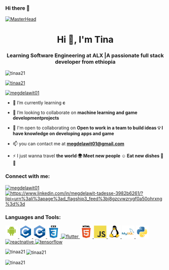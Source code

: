 ### Hi there 👋
[![MasterHead](https://1.bp.blogspot.com/-7A4WynwLsMw/XbBpCXG8fHI/AAAAAAAAMt4/uOa1bpLskYgrwGbllhSu2SDj_Mig8SXJQCLcBGAsYHQ/s1600/2000_600px.gif)](https://tinaa21.io)
<h1 align="center">Hi 👋, I'm Tina</h1>
<h3 align="center">Learning Software Engineering at ALX |A passionate full stack developer from ethiopia</h3>

<p align="left"> <img src="https://komarev.com/ghpvc/?username=tinaa21&label=Profile%20views&color=0e75b6&style=flat" alt="tinaa21" /> </p>

<p align="left"> <a href="https://github.com/ryo-ma/github-profile-trophy"><img src="https://github-profile-trophy.vercel.app/?username=tinaa21" alt="tinaa21" /></a> </p>

<p align="left"> <a href="https://twitter.com/megdelawit01" target="blank"><img src="https://img.shields.io/twitter/follow/megdelawit01?logo=twitter&style=for-the-badge" alt="megdelawit01" /></a> </p>

- 🌱 I’m currently learning **c**

- 👯 I’m looking to collaborate on **machine learning and game developmentprojects**

- 🤝 I'm open to collaborating on **Open to work in a team to build ideas 💡 I have knowledge on developing apps and game**

- 📫 you can contact me at **megdelawit01@gmail.com**

- ⚡ I just wanna travel **the world 🌍 Meet new people ☺️ Eat new dishes 🥑🥝**

<h3 align="left">Connect with me:</h3>
<p align="left">
<a href="https://twitter.com/megdelawit01" target="blank"><img align="center" src="https://raw.githubusercontent.com/rahuldkjain/github-profile-readme-generator/master/src/images/icons/Social/twitter.svg" alt="megdelawit01" height="30" width="40" /></a>
<a href="https://linkedin.com/in/https://www.linkedin.com/in/megdelawit-tadesse-3982b6261/?lipi=urn%3ali%3apage%3ad_flagship3_feed%3bj8gzcvwzrygf0a50ohrxng%3d%3d" target="blank"><img align="center" src="https://raw.githubusercontent.com/rahuldkjain/github-profile-readme-generator/master/src/images/icons/Social/linked-in-alt.svg" alt="https://www.linkedin.com/in/megdelawit-tadesse-3982b6261/?lipi=urn%3ali%3apage%3ad_flagship3_feed%3bj8gzcvwzrygf0a50ohrxng%3d%3d" height="30" width="40" /></a>
</p>

<h3 align="left">Languages and Tools:</h3>
<p align="left"> <a href="https://developer.android.com" target="_blank" rel="noreferrer"> <img src="https://raw.githubusercontent.com/devicons/devicon/master/icons/android/android-original-wordmark.svg" alt="android" width="40" height="40"/> </a> <a href="https://www.cprogramming.com/" target="_blank" rel="noreferrer"> <img src="https://raw.githubusercontent.com/devicons/devicon/master/icons/c/c-original.svg" alt="c" width="40" height="40"/> </a> <a href="https://www.w3schools.com/cpp/" target="_blank" rel="noreferrer"> <img src="https://raw.githubusercontent.com/devicons/devicon/master/icons/cplusplus/cplusplus-original.svg" alt="cplusplus" width="40" height="40"/> </a> <a href="https://www.w3schools.com/css/" target="_blank" rel="noreferrer"> <img src="https://raw.githubusercontent.com/devicons/devicon/master/icons/css3/css3-original-wordmark.svg" alt="css3" width="40" height="40"/> </a> <a href="https://flutter.dev" target="_blank" rel="noreferrer"> <img src="https://www.vectorlogo.zone/logos/flutterio/flutterio-icon.svg" alt="flutter" width="40" height="40"/> </a> <a href="https://www.w3.org/html/" target="_blank" rel="noreferrer"> <img src="https://raw.githubusercontent.com/devicons/devicon/master/icons/html5/html5-original-wordmark.svg" alt="html5" width="40" height="40"/> </a> <a href="https://developer.mozilla.org/en-US/docs/Web/JavaScript" target="_blank" rel="noreferrer"> <img src="https://raw.githubusercontent.com/devicons/devicon/master/icons/javascript/javascript-original.svg" alt="javascript" width="40" height="40"/> </a> <a href="https://www.linux.org/" target="_blank" rel="noreferrer"> <img src="https://raw.githubusercontent.com/devicons/devicon/master/icons/linux/linux-original.svg" alt="linux" width="40" height="40"/> </a> <a href="https://www.mysql.com/" target="_blank" rel="noreferrer"> <img src="https://raw.githubusercontent.com/devicons/devicon/master/icons/mysql/mysql-original-wordmark.svg" alt="mysql" width="40" height="40"/> </a> <a href="https://www.python.org" target="_blank" rel="noreferrer"> <img src="https://raw.githubusercontent.com/devicons/devicon/master/icons/python/python-original.svg" alt="python" width="40" height="40"/> </a> <a href="https://reactnative.dev/" target="_blank" rel="noreferrer"> <img src="https://reactnative.dev/img/header_logo.svg" alt="reactnative" width="40" height="40"/> </a> <a href="https://www.tensorflow.org" target="_blank" rel="noreferrer"> <img src="https://www.vectorlogo.zone/logos/tensorflow/tensorflow-icon.svg" alt="tensorflow" width="40" height="40"/> </a> </p>

<p><img align="left" src="https://github-readme-stats.vercel.app/api/top-langs?username=tinaa21&show_icons=true&locale=en&layout=compact" alt="tinaa21" /></p>

<p>&nbsp;<img align="center" src="https://github-readme-stats.vercel.app/api?username=tinaa21&show_icons=true&locale=en" alt="tinaa21" /></p>

<p><img align="center" src="https://github-readme-streak-stats.herokuapp.com/?user=tinaa21&" alt="tinaa21" /></p>

<!--
**tinaa21/tinaa21** is a ✨ _special_ ✨ repository because its `README.md` (this file) appears on your GitHub profile.

Here are some ideas to get you started:

- 🔭 I’m currently working on ...
- 🌱 I’m currently learning ...
- 👯 I’m looking to collaborate on ...
- 🤔 I’m looking for help with ...
- 💬 Ask me about ...
- 📫 How to reach me: ...
- 😄 Pronouns: ...
- ⚡ Fun fact: ...
-->
